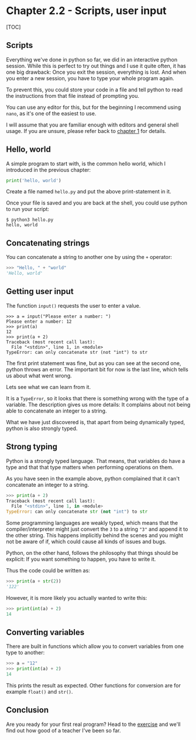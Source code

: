 # Chapter 2.2 - Scripts, user input

[TOC]

## Scripts

Everything we've done in python so far, we did in an interactive python session. While this is perfect to try out things and I use it quite often, it has one big drawback: Once you exit the session, everything is lost. And when you enter a new session, you have to type your whole program again.

To prevent this, you could store your code in a file and tell python to read the instructions from that file instead of prompting you.

You can use any editor for this, but for the beginning I recommend using `nano`, as it's one of the easiest to use.

I will assume that you are familiar enough with editors and general shell usage. If you are unsure, please refer back to [chapter 1](../../1/) for details.

## Hello, world

A simple program to start with, is the common hello world, which I introduced in the previous chapter:

```python
print('hello, world')
```

Create a file named `hello.py` and put the above print-statement in it.

Once your file is saved and you are back at the shell, you could use python to run your script:

```plaintext
$ python3 hello.py
hello, world
```

## Concatenating strings

You can concatenate a string to another one by using the `+` operator:

```python
>>> "Hello, " + "world"
'Hello, world'
```

## Getting user input

The function `input()` requests the user to enter a value.

```python3
>>> a = input("Please enter a number: ")
Please enter a number: 12
>>> print(a)
12
>>> print(a + 2)
Traceback (most recent call last):
  File "<stdin>", line 1, in <module>
TypeError: can only concatenate str (not "int") to str
```

The first print statement was fine, but as you can see at the second one, python throws an error. The important bit for now is the last line, which tells us about what went wrong.

Lets see what we can learn from it.

It is a `TypeError`, so it looks that there is something wrong with the type of a variable.
The description gives us more details: It complains about not being able to concatenate an integer to a string.

What we have just discovered is, that apart from being dynamically typed, python is also strongly typed.

## Strong typing

Python is a strongly typed language. That means, that variables do have a type and that that type matters when performing operations on them.

As you have seen in the example above, python complained that it can't concatenate an integer to a string.

```python
>>> print(a + 2)
Traceback (most recent call last):
  File "<stdin>", line 1, in <module>
TypeError: can only concatenate str (not "int") to str
```

Some programming languages are weakly typed, which means that the compiler/interpreter might just convert the `3` to a string `"3"` and append it to the other string. This happens implicitly behind the scenes and you might not be aware of if, which could cause all kinds of issues and bugs.

Python, on the other hand, follows the philosophy that things should be explicit: If you want something to happen, you have to write it.

Thus the code could be written as:

```python
>>> print(a + str(2))
'122'
```

However, it is more likely you actually wanted to write this:

```python
>>> print(int(a) + 2)
14
```

## Converting variables

There are built in functions which allow you to convert variables from one type to another:

```python
>>> a = "12"
>>> print(int(a) + 2)
14
```

This prints the result as expected. Other functions for conversion are for example `float()` and `str()`.

## Conclusion

Are you ready for your first real program? Head to the [exercise](exercise/) and we'll find out how good of a teacher I've been so far.
